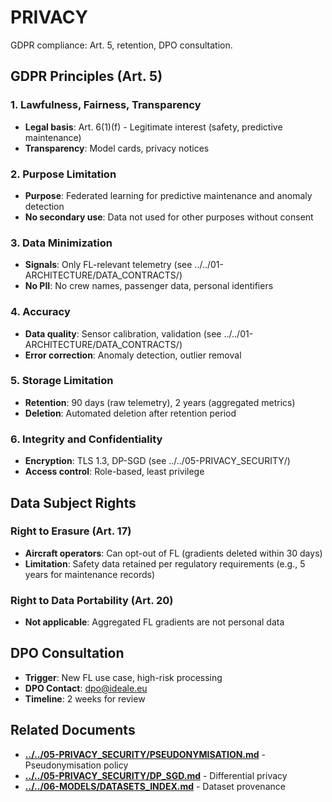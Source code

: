 # PRIVACY

GDPR compliance: Art. 5, retention, DPO consultation.

## GDPR Principles (Art. 5)

### 1. Lawfulness, Fairness, Transparency

- **Legal basis**: Art. 6(1)(f) - Legitimate interest (safety, predictive maintenance)
- **Transparency**: Model cards, privacy notices

### 2. Purpose Limitation

- **Purpose**: Federated learning for predictive maintenance and anomaly detection
- **No secondary use**: Data not used for other purposes without consent

### 3. Data Minimization

- **Signals**: Only FL-relevant telemetry (see ../../01-ARCHITECTURE/DATA_CONTRACTS/)
- **No PII**: No crew names, passenger data, personal identifiers

### 4. Accuracy

- **Data quality**: Sensor calibration, validation (see ../../01-ARCHITECTURE/DATA_CONTRACTS/)
- **Error correction**: Anomaly detection, outlier removal

### 5. Storage Limitation

- **Retention**: 90 days (raw telemetry), 2 years (aggregated metrics)
- **Deletion**: Automated deletion after retention period

### 6. Integrity and Confidentiality

- **Encryption**: TLS 1.3, DP-SGD (see ../../05-PRIVACY_SECURITY/)
- **Access control**: Role-based, least privilege

## Data Subject Rights

### Right to Erasure (Art. 17)

- **Aircraft operators**: Can opt-out of FL (gradients deleted within 30 days)
- **Limitation**: Safety data retained per regulatory requirements (e.g., 5 years for maintenance records)

### Right to Data Portability (Art. 20)

- **Not applicable**: Aggregated FL gradients are not personal data

## DPO Consultation

- **Trigger**: New FL use case, high-risk processing
- **DPO Contact**: dpo@ideale.eu
- **Timeline**: 2 weeks for review

## Related Documents

- [**../../05-PRIVACY_SECURITY/PSEUDONYMISATION.md**](../../05-PRIVACY_SECURITY/PSEUDONYMISATION.md) - Pseudonymisation policy
- [**../../05-PRIVACY_SECURITY/DP_SGD.md**](../../05-PRIVACY_SECURITY/DP_SGD.md) - Differential privacy
- [**../../06-MODELS/DATASETS_INDEX.md**](../../06-MODELS/DATASETS_INDEX.md) - Dataset provenance
